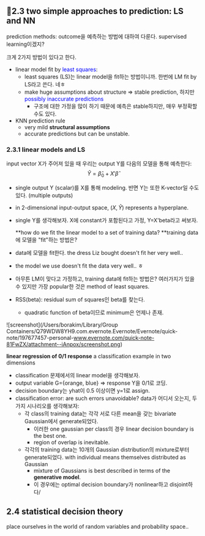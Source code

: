 ## 2.3 two simple approaches to prediction: LS and NN

 prediction methods: outcome을 예측하는 방법에 대하여 다룬다. supervised learning이겠지? 

 크게 2가지 방법이 있다고 한다.

- linear model fit by <span style="color:blue">least squares</span>: 
  - least squares (LS)는 linear model을 fit하는 방법이니까. 한번에 LM fit by LS라고 쓴다. 네ㅎ
  - make huge assumptions about structure => stable prediction, 하지만 <span style="color:blue">possibly inaccurate predictions</span> 
    - 구조에 대한 가정을 많이 하기 때문에 예측은 stable하지만, 매우 부정확할 수도 있다.
- KNN prediction rule
  - very mild **structural assumptions**
  - accurate predictions but can be unstable.



### 2.3.1 linear models and LS

 input vector X가 주어져 있을 때 우리는 output Y를 다음의 모델을 통해 예측한다: 
$$
\hat Y = \hat\beta_0+X'\hat\beta
$$

- single output Y (scalar)를 X를 통해 modeling. 반면 Y는 또한 K-vector일 수도 있다. (multiple outputs) 

- in 2-dimensional input-output space, $(X,\hat Y)$ represents a hyperplane.

- single Y를 생각해보자. X에 constant가 포함된다고 가정, Y=X'beta라고 써보자. 

  

  **how do we fit the linear model to a set of training data? **training data에 모델을 "fit"하는 방법은? 

- data에 모델을 fit한다. the dress Liz bought doesn't fit her very well..
- the model we use doesn't fit the data very well.. ㅎ
- 아무튼 LM이 맞다고 가정하고, training data에 fit하는 방법은? 여러가지가 있을 수 있지만 가장 popular한 것은 method of least squares.
- RSS(beta): residual sum of squares인 beta를 찾는다.
  - quadratic function of beta이므로 minimum은 언제나 존재. 



![screenshot](/Users/borakim/Library/Group Containers/Q79WDW8YH9.com.evernote.Evernote/Evernote/quick-note/197677457-personal-www.evernote.com/quick-note-81FwZX/attachment--iAnpox/screenshot.png)

 **linear regression of 0/1 response** a classification example in two dimensions

- classification 문제에서의 linear model을 생각해보자. 
- output variable G={orange, blue} => response Y을 0/1로 코딩.
- decision boundary는 yhat이 0.5 이상이면 y=1로 assign.
- classification error: are such errors unavoidable? data가 어디서 오는지, 두가지 시나리오를 생각해보자:
  - 각 class의 training data는 각각 서로 다른 mean을 갖는 bivariate Gaussian에서 generate되었다.
    - 이러한 one gaussian per class의 경우 linear decision boundary is the best one. 
    - region of overlap is inevitable. 
  - 각각의 training data는 10개의 Gaussian distribution의 mixture로부터 generate되었다. with individual means themselves distributed as Gaussian
    - mixture of Gaussians is best described in terms of the **generative model**.
    - 이 경우에는 optimal decision boundary가 nonlinear하고 disjoint하다/ 





## 2.4 statistical decision theory

 place ourselves in the world of random variables and probability space..















































































































































































